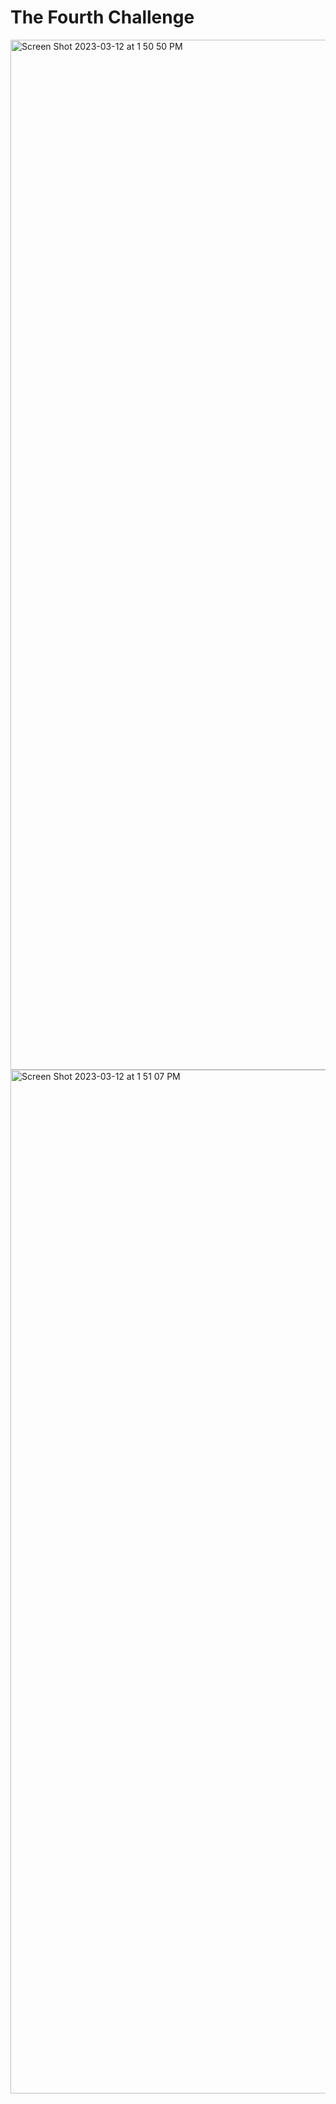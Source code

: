 # The Fourth Challenge
<img width="1648" alt="Screen Shot 2023-03-12 at 1 50 50 PM" src="https://user-images.githubusercontent.com/63207127/224546006-0adf715a-6cd2-492a-812b-fc058d366ccc.png">
<img width="1638" alt="Screen Shot 2023-03-12 at 1 51 07 PM" src="https://user-images.githubusercontent.com/63207127/224546011-8e5db068-e42c-4166-a1e6-6496c9ed815b.png">

